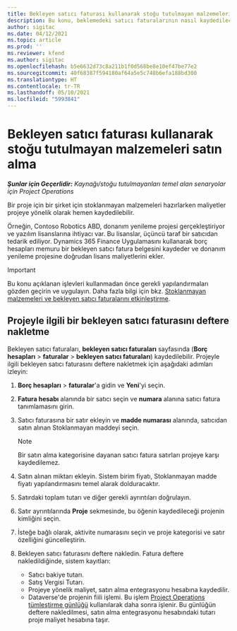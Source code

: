 ```yaml
---
title: Bekleyen satıcı faturası kullanarak stoğu tutulmayan malzemeleri satın alma
description: Bu konu, beklemedeki satıcı faturalarının nasıl kaydedilecek açıklanmaktadır.
author: sigitac
ms.date: 04/12/2021
ms.topic: article
ms.prod: ''
ms.reviewer: kfend
ms.author: sigitac
ms.openlocfilehash: b5e6632d73c8a211b1f0d568be8e10ef47be77e2
ms.sourcegitcommit: 40f68387f594180af64a5e5c748b6efa188bd300
ms.translationtype: HT
ms.contentlocale: tr-TR
ms.lasthandoff: 05/10/2021
ms.locfileid: "5993841"
---
```

# <a name="purchase-non-stocked-materials-using-a-pending-vendor-invoice"></a>Bekleyen satıcı faturası kullanarak stoğu tutulmayan malzemeleri satın alma

_**Şunlar için Geçerlidir:** Kaynağı/stoğu tutulmayanları temel alan senaryolar için Project Operations_

Bir proje için bir şirket için stoklanmayan malzemeleri hazırlarken maliyetler projeye yönelik olarak hemen kaydedilebilir. 

Örneğin, Contoso Robotics ABD, donanım yenileme projesi gerçekleştiriyor ve yazılım lisanslarına ihtiyacı var. Bu lisanslar, üçüncü taraf bir satıcıdan tedarik ediliyor.  Dynamics 365 Finance Uygulamasını kullanarak borç hesapları memuru bir bekleyen satıcı fatura belgesini kaydeder ve donanım yenileme projesine doğrudan lisans maliyetlerini ekler. 

> [!IMPORTANT]
> Bu konu açıklanan işlevleri kullanmadan önce gerekli yapılandırmaları gözden geçirin ve uygulayın. Daha fazla bilgi için bkz. [Stoklanmayan malzemeleri ve bekleyen satıcı faturalarını etkinleştirme](configure-materials-nonstocked.md). 

## <a name="post-a-project-related-pending-vendor-invoice"></a>Projeyle ilgili bir bekleyen satıcı faturasını deftere nakletme 

Bekleyen satıcı faturaları, **bekleyen satıcı faturaları** sayfasında (**Borç hesapları** > **faturalar** > **bekleyen satıcı faturaları**) kaydedilebilir. Projeyle ilgili bekleyen satıcı faturasını deftere nakletmek için aşağıdaki adımları izleyin:

1. **Borç hesapları** > **faturalar**'a gidin ve **Yeni**'yi seçin. 
2. **Fatura hesabı** alanında bir satıcı seçin ve **numara** alanına satıcı fatura tanımlamasını girin.
3. Satıcı faturasına bir satır ekleyin ve **madde numarası** alanında, satıcıdan satın alınan Stoklanmayan maddeyi seçin. 

    > [!NOTE]
    > Bir satın alma kategorisine dayanan satıcı fatura satırları projeye karşı kaydedilemez. 
    
5. Satın alınan miktarı ekleyin. Sistem birim fiyatı, Stoklanmayan madde fiyatı yapılandırmasını temel alarak dolduracaktır. 
6. Satırdaki toplam tutarı ve diğer gerekli ayrıntıları doğrulayın.
7. Satır ayrıntılarında **Proje** sekmesinde, bu öğenin kaydedileceği projenin kimliğini seçin.
8. İsteğe bağlı olarak, aktivite numarasını seçin ve proje kategorisi ve satır özelliğini güncelleştirin.
9. Bekleyen satıcı faturasını deftere nakledin. Fatura deftere nakledildiğinde, sistem kayıtları:
    
    - Satıcı bakiye tutarı.
    - Satış Vergisi Tutarı.
    - Projeye yönelik maliyet, satın alma entegrasyonu hesabına kaydedilir.
    - Dataverse'de projenin fiili işlemi. Bu işlem [Project Operations tümleştirme günlüğü](../project-accounting/project-operations-integration-journal.md) kullanılarak daha sonra işlenir. Bu günlüğün deftere nakledilmesi, satın alma entegrasyonu hesabındaki tutarı proje maliyet hesabına taşır.
